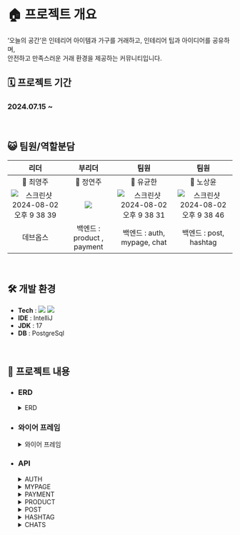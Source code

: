 # 🏠 프로젝트 개요
‘오늘의 공간’은 인테리어 아이템과 가구를 거래하고, 인테리어 팁과 아이디어를 공유하며, <br>
안전하고 만족스러운 거래 환경을 제공하는 커뮤니티입니다.
<br>

## 🗓️ 프로젝트 기간
### 2024.07.15 ~ 
<br>

## 😺 팀원/역할분담
|    리더    |    부리더    |    팀원    |    팀원    |                             
|:----:|:----:|:----:|:----:|
|    🌌 최영주    |    🐶 정연주    |    🐯 유균한    |    🦁 노상윤    |
|    ![스크린샷 2024-08-02 오후 9 38 39](https://github.com/user-attachments/assets/b4a66f0d-1384-4c31-a0be-5fefca8838dc)|<img src="https://github.com/user-attachments/assets/481a5a70-4a5c-4674-a7d3-9789081eb5d0">|![스크린샷 2024-08-02 오후 9 38 31](https://github.com/user-attachments/assets/62184f6a-a762-4270-a8f7-850cf351cb57)|  ![스크린샷 2024-08-02 오후 9 38 46](https://github.com/user-attachments/assets/4fc32d59-17e4-48f1-b230-ad1bf4014d3a)    |
|    데브옵스    |   백엔드 : product , payment   |    백엔드 : auth, mypage, chat    |    백엔드 : post, hashtag    |



<br>

## 🛠️ 개발 환경
*  __Tech__ : <img src="https://img.shields.io/badge/Java-007396?style=flat-square&logo=Java&logoColor=white">  <img src="https://img.shields.io/badge/Spring-6DB33F?style=flat-square&logo=Spring&logoColor=white"/>
*  __IDE__ : IntelliJ
*  __JDK__ : 17
*  __DB__ : PostgreSql
<br>

## 🌾 프로젝트 내용
* ### ERD
  <details>
    <summary> ERD </summary>
    <img src="https://github.com/user-attachments/assets/64eef2ab-1745-4824-8001-cb1cb988e1fa">
  </details>
  
* ### 와이어 프레임
  <details>
    <summary> 와이어 프레임 </summary>
    <img src="https://github.com/user-attachments/assets/7fee6691-f755-473d-9805-9215b7c18b9c">
  </details>

* ### API
  <details>
  <summary> AUTH </summary>
    <img src="https://github.com/user-attachments/assets/6137f1f2-2524-4d6b-9b13-9a26ef2def74">
  </details>
  <details>
  <summary> MYPAGE </summary>
    <img src="https://github.com/user-attachments/assets/06dee8c6-56a1-4f2a-bbf4-94a13393f1a9">
  </details>
  <details>
  <summary> PAYMENT </summary>
    <img src="https://github.com/user-attachments/assets/ae65e273-0720-4029-9589-5c10f5ab7fcd">
  </details>
  <details>
  <summary> PRODUCT </summary>
    <img src="https://github.com/user-attachments/assets/2ca96e18-7b2a-41aa-adb8-2f8e2e155c24">
  </details>
  <details>
  <summary> POST </summary>
    <img src="https://github.com/user-attachments/assets/f9c42efb-f6b0-4875-8cc4-c791b6ddb1db">
  </details>
  <details>
  <summary> HASHTAG </summary>
    <img src="https://github.com/user-attachments/assets/5e0a0e4a-9839-47c5-b6a2-f60740207845">
  </details>
  <details>
  <summary> CHATS </summary>
    <img src="https://github.com/user-attachments/assets/530dd49f-44a8-40cd-8923-7b3d41de70ad">
  </details>

